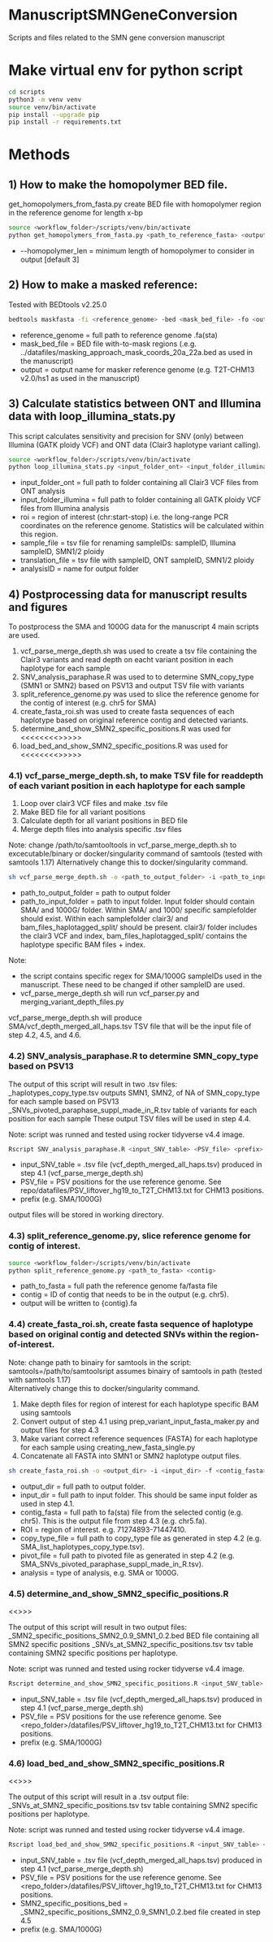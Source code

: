 # ManuscriptSMNGeneConversion
Scripts and files related to the SMN gene conversion manuscript

# Make virtual env for python script
```bash
cd scripts
python3 -m venv venv
source venv/bin/activate
pip install --upgrade pip
pip install -r requirements.txt
```

# Methods

## 1) How to make the homopolymer BED file.
get_homopolymers_from_fasta.py 	create BED file with homopolymer region in the reference genome for length x-bp
```bash
source <workflow_folder>/scripts/venv/bin/activate
python get_homopolymers_from_fasta.py <path_to_reference_fasta> <output_file> --homopolymer_len <int>
```
* --homopolymer_len = minimum length of homopolymer to consider in output [default 3]

## 2) How to make a masked reference:
Tested with BEDtools v2.25.0
```bash
bedtools maskfasta -fi <reference_genome> -bed <mask_bed_file> -fo <output_file>
```
* reference_genome = full path to reference genome .fa(sta)
* mask_bed_file = BED file with-to-mask regions (.e.g. ../datafiles/masking_approach_mask_coords_20a_22a.bed as used in the manuscript)
* output = output name for masker reference genome (e.g. T2T-CHM13 v2.0/hs1 as used in the manuscript)

## 3) Calculate statistics between ONT and Illumina data with loop_illumina_stats.py
This script calculates sensitivity and precision for SNV (only) between Illumina (GATK ploidy VCF) and ONT data (Clair3 haplotype variant calling).


```bash
source <workflow_folder>/scripts/venv/bin/activate
python loop_illumina_stats.py <input_folder_ont> <input_folder_illumina> <roi> <sample_file> <translation_file> <analysisID>
```
* input_folder_ont = full path to folder containing all Clair3 VCF files from ONT analysis
* input_folder_illumina = full path to folder containing all GATK ploidy VCF files from Illumina analysis
* roi =  region of interest (chr:start-stop) i.e. the long-range PCR coordinates on the reference genome. Statistics will be calculated within this region.
* sample_file = tsv file for renaming sampleIDs: sampleID, Illumina sampleID, SMN1/2 ploidy
* translation_file = tsv file with sampleID, ONT sampleID, SMN1/2 ploidy
* analysisID =  name for output folder

## 4) Postprocessing data for manuscript results and figures

To postprocess the SMA and 1000G data for the manuscript 4 main scripts are used.
1) vcf_parse_merge_depth.sh was used to create a tsv file containing the Clair3 variants and read depth on eacht variant position in each haplotype for each sample
2) SNV_analysis_paraphase.R was used to to determine SMN_copy_type (SMN1 or SMN2) based on PSV13 and output TSV file with variants
3) split_reference_genome.py was used to slice the reference genome for the contig of interest (e.g. chr5 for SMA)
4) create_fasta_roi.sh was used to create fasta sequences of each haplotype based on original reference contig and detected variants.
5) determine_and_show_SMN2_specific_positions.R was used for <<<<<<<<<xxxxxxxxxxxxxxxxxxxxxxxxxxxxxxxxxxxxxxxx>>>>>>
6) load_bed_and_show_SMN2_specific_positions.R  was used for <<<<<<<<<xxxxxxxxxxxxxxxxxxxxxxxxxxxxxxxxxxxxxxxx>>>>>>

### 4.1) vcf_parse_merge_depth.sh, to make TSV file for readdepth of each variant position in each haplotype for each sample

1) Loop over clair3 VCF files and make .tsv file
2) Make BED file for all variant positions
3) Calculate depth for all variant positions in BED file
4) Merge depth files into analysis specific .tsv files

Note: change /path/to/samtooltools in vcf_parse_merge_depth.sh to excecutable/binary or docker/singularity command of samtools (tested with samtools 1.17)
Alternatively change this to docker/singularity command.

```bash
sh vcf_parse_merge_depth.sh -o <path_to_output_folder> -i <path_to_input_folder>
```
* path_to_output_folder = path to output folder
* path_to_input_folder =  path to input folder. Input folder should contain SMA/ and 1000G/ folder. Within SMA/ and 1000/ specific samplefolder should exist. Within each samplefolder clair3/ and bam_files_haplotagged_split/ should be present. clair3/ folder includes the clair3 VCF and index, bam_files_haplotagged_split/ contains the haplotype specific BAM files + index.

Note:
* the script contains specific regex for SMA/1000G sampleIDs used in the manuscript. These need to be changed if other sampleID are used.
* vcf_parse_merge_depth.sh will run vcf_parser.py and merging_variant_depth_files.py

vcf_parse_merge_depth.sh will produce SMA/vcf_depth_merged_all_haps.tsv TSV file that will be the input file of step 4.2, 4.5, and 4.6.


### 4.2) SNV_analysis_paraphase.R to determine SMN_copy_type based on PSV13 

The output of this script will result in two .tsv files:
<prefix>_haplotypes_copy_type.tsv	outputs SMN1, SMN2, of NA of SMN_copy_type for each sample based on PSV13
<prefix>_SNVs_pivoted_paraphase_suppl_made_in_R.tsv	table of variants for each position for each sample
These output TSV files will be used in step 4.4.

Note: script was runned and tested using rocker tidyverse v4.4 image.

```bash
Rscript SNV_analysis_paraphase.R <input_SNV_table> <PSV_file> <prefix>
```
* input_SNV_table = .tsv file (vcf_depth_merged_all_haps.tsv) produced in step 4.1 (vcf_parse_merge_depth.sh)
* PSV_file = PSV positions for the use reference genome. See repo/datafiles/PSV_liftover_hg19_to_T2T_CHM13.txt for CHM13 positions.
* prefix (e.g. SMA/1000G)

output files will be stored in working directory.

### 4.3) split_reference_genome.py, slice reference genome for contig of interest.
```bash
source <workflow_folder>/scripts/venv/bin/activate
python split_reference_genome.py <path_to_fasta> <contig>
```
* path_to_fasta = full path the reference genome fa/fasta file
* contig = ID of contig that needs to be in the output (e.g. chr5).
* output will be written to {contig}.fa


### 4.4) create_fasta_roi.sh, create fasta sequence of haplotype based on original contig and detected SNVs within the region-of-interest.

Note: change path to binairy for samtools in the script: samtools=/path/to/samtoolsript assumes binairy of samtools in path (tested with samtools 1.17)\
Alternatively change this to docker/singularity command.


1) Make depth files for region of interest for each haplotype specific BAM using samtools
2) Convert output of step 4.1 using prep_variant_input_fasta_maker.py and output files for step 4.3
3) Make variant correct reference sequences (FASTA) for each haplotype for each sample using creating_new_fasta_single.py
4) Concatenate all FASTA into SMN1 or SMN2 haplotype output files.

```bash
sh create_fasta_roi.sh -o <output_dir> -i <input_dir> -f <contig_fasta> -r <ROI> -c <copy_type_file> -p <pivot_file> -a <analysis>
```
* output_dir =  full path to output folder.
* input_dir = full path to input folder. This should be same input folder as used in step 4.1.
* contig_fasta = full path to fa(sta) file from the selected contig (e.g. chr5). This is the output file from step 4.3 (e.g. chr5.fa).
* ROI = region of interest. e.g. 71274893-71447410.
* copy_type_file = full path to copy_type file as generated in step 4.2 (e.g. SMA_list_haplotypes_copy_type.tsv).
* pivot_file = full path to pivoted file as generated in step 4.2  (e.g. SMA_SNVs_pivoted_paraphase_suppl_made_in_R.tsv).
* analysis = type of analysis, e.g. SMA or 1000G.


### 4.5) determine_and_show_SMN2_specific_positions.R

<<<need to include explaination here>>>>

The output of this script will result in two output files:
<prefix>_SMN2_specific_positions_SMN2_0.9_SMN1_0.2.bed   BED file containing all SMN2 specific positions 
<prefix>_SNVs_at_SMN2_specific_positions.tsv	tsv table containing SMN2 specific positions per haplotype. 

Note: script was runned and tested using rocker tidyverse v4.4 image.

```bash
Rscript determine_and_show_SMN2_specific_positions.R <input_SNV_table> <PSV_file> <prefix>
```

* input_SNV_table = .tsv file (vcf_depth_merged_all_haps.tsv) produced in step 4.1 (vcf_parse_merge_depth.sh)
* PSV_file = PSV positions for the use reference genome. See <repo_folder>/datafiles/PSV_liftover_hg19_to_T2T_CHM13.txt for CHM13 positions.
* prefix (e.g. SMA/1000G)


### 4.6) load_bed_and_show_SMN2_specific_positions.R

<<<need to include explaination here>>>>

The output of this script will result in a .tsv output file:
<prefix>_SNVs_at_SMN2_specific_positions.tsv    tsv table containing SMN2 specific positions per haplotype.

Note: script was runned and tested using rocker tidyverse v4.4 image.

```bash
Rscript load_bed_and_show_SMN2_specific_positions.R <input_SNV_table> <PSV_file> <SMN2_specific_positions_bed> <prefix>
```

* input_SNV_table = .tsv file (vcf_depth_merged_all_haps.tsv) produced in step 4.1 (vcf_parse_merge_depth.sh)
* PSV_file = PSV positions for the use reference genome. See <repo_folder>/datafiles/PSV_liftover_hg19_to_T2T_CHM13.txt for CHM13 positions.
* SMN2_specific_positions_bed = <prefix>_SMN2_specific_positions_SMN2_0.9_SMN1_0.2.bed file created in step 4.5
* prefix (e.g. SMA/1000G)
